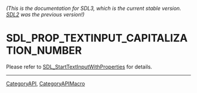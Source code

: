 ###### (This is the documentation for SDL3, which is the current stable version. [SDL2](https://wiki.libsdl.org/SDL2/) was the previous version!)
# SDL_PROP_TEXTINPUT_CAPITALIZATION_NUMBER

Please refer to [SDL_StartTextInputWithProperties](SDL_StartTextInputWithProperties) for details.

----
[CategoryAPI](CategoryAPI), [CategoryAPIMacro](CategoryAPIMacro)

